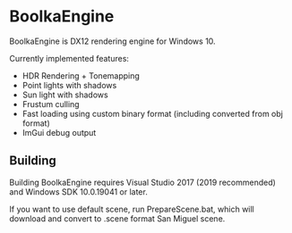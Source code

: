 BoolkaEngine
============
BoolkaEngine is DX12 rendering engine for Windows 10.

Currently implemented features:
* HDR Rendering + Tonemapping
* Point lights with shadows
* Sun light with shadows
* Frustum culling
* Fast loading using custom binary format (including converted from obj format)
* ImGui debug output

Building
--------
Building BoolkaEngine requires Visual Studio 2017 (2019 recommended) and Windows SDK 10.0.19041 or later.

If you want to use default scene, run PrepareScene.bat, which will download and convert to .scene format San Miguel scene.
